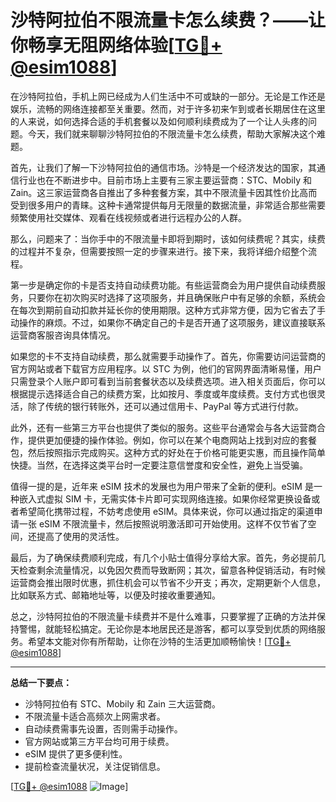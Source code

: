# 沙特阿拉伯不限流量卡怎么续费？——让你畅享无阻网络体验[[TG💪+ @esim1088](https://t.me/s/esim1088)]

在沙特阿拉伯，手机上网已经成为人们生活中不可或缺的一部分。无论是工作还是娱乐，流畅的网络连接都至关重要。然而，对于许多初来乍到或者长期居住在这里的人来说，如何选择合适的手机套餐以及如何顺利续费成为了一个让人头疼的问题。今天，我们就来聊聊沙特阿拉伯的不限流量卡怎么续费，帮助大家解决这个难题。

首先，让我们了解一下沙特阿拉伯的通信市场。沙特是一个经济发达的国家，其通信行业也在不断进步中。目前市场上主要有三家主要运营商：STC、Mobily 和 Zain。这三家运营商各自推出了多种套餐方案，其中不限流量卡因其性价比高而受到很多用户的青睐。这种卡通常提供每月无限量的数据流量，非常适合那些需要频繁使用社交媒体、观看在线视频或者进行远程办公的人群。

那么，问题来了：当你手中的不限流量卡即将到期时，该如何续费呢？其实，续费的过程并不复杂，但需要按照一定的步骤来进行。接下来，我将详细介绍整个流程。

第一步是确定你的卡是否支持自动续费功能。有些运营商会为用户提供自动续费服务，只要你在初次购买时选择了这项服务，并且确保账户中有足够的余额，系统会在每次到期前自动扣款并延长你的使用期限。这种方式非常方便，因为它省去了手动操作的麻烦。不过，如果你不确定自己的卡是否开通了这项服务，建议直接联系运营商客服咨询具体情况。

如果您的卡不支持自动续费，那么就需要手动操作了。首先，你需要访问运营商的官方网站或者下载官方应用程序。以 STC 为例，他们的官网界面清晰易懂，用户只需登录个人账户即可看到当前套餐状态以及续费选项。进入相关页面后，你可以根据提示选择适合自己的续费方案，比如按月、季度或年度续费。支付方式也很灵活，除了传统的银行转账外，还可以通过信用卡、PayPal 等方式进行付款。

此外，还有一些第三方平台也提供了类似的服务。这些平台通常会与各大运营商合作，提供更加便捷的操作体验。例如，你可以在某个电商网站上找到对应的套餐包，然后按照指示完成购买。这种方式的好处在于价格可能更实惠，而且操作简单快捷。当然，在选择这类平台时一定要注意信誉度和安全性，避免上当受骗。

值得一提的是，近年来 eSIM 技术的发展也为用户带来了全新的便利。eSIM 是一种嵌入式虚拟 SIM 卡，无需实体卡片即可实现网络连接。如果你经常更换设备或者希望简化携带过程，不妨考虑使用 eSIM。具体来说，你可以通过指定的渠道申请一张 eSIM 不限流量卡，然后按照说明激活即可开始使用。这样不仅节省了空间，还提高了使用的灵活性。

最后，为了确保续费顺利完成，有几个小贴士值得分享给大家。首先，务必提前几天检查剩余流量情况，以免因欠费而导致断网；其次，留意各种促销活动，有时候运营商会推出限时优惠，抓住机会可以节省不少开支；再次，定期更新个人信息，比如联系方式、邮箱地址等，以便及时接收重要通知。

总之，沙特阿拉伯的不限流量卡续费并不是什么难事，只要掌握了正确的方法并保持警惕，就能轻松搞定。无论你是本地居民还是游客，都可以享受到优质的网络服务。希望本文能对你有所帮助，让你在沙特的生活更加顺畅愉快！[[TG💪+ @esim1088](https://t.me/s/esim1088)]

---

**总结一下要点：**

- 沙特阿拉伯有 STC、Mobily 和 Zain 三大运营商。
- 不限流量卡适合高频次上网需求者。
- 自动续费需事先设置，否则需手动操作。
- 官方网站或第三方平台均可用于续费。
- eSIM 提供了更多便利性。
- 提前检查流量状况，关注促销信息。

[[TG💪+ @esim1088](https://t.me/s/esim1088) ![Image](https://i.postimg.cc/4NQfJmqS/Snipaste-2025-05-13-00-14-12.png)]